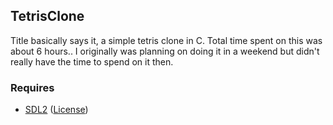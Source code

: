## TetrisClone ##
Title basically says it, a simple tetris clone in C.
Total time spent on this was about 6 hours.. I originally was planning on doing it in a weekend but didn't really have the time to spend on it then.
### Requires ###
* [SDL2](https://www.libsdl.org/) ([License](https://www.libsdl.org/license.php))
